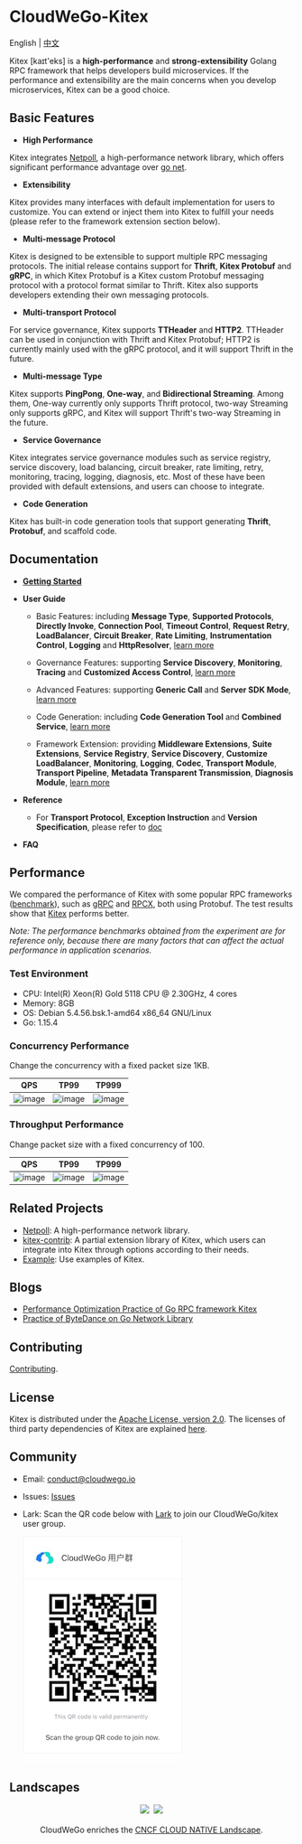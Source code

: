 # CloudWeGo-Kitex
English | [中文](README_cn.md)

Kitex [kaɪt'eks] is a **high-performance** and **strong-extensibility** Golang RPC framework that helps developers build microservices. If the performance and extensibility are the main concerns when you develop microservices, Kitex can be a good choice.

## Basic Features

- **High Performance**

Kitex integrates [Netpoll](https://github.com/cloudwego/netpoll), a high-performance network library, which offers significant performance advantage over [go net](https://pkg.go.dev/net).

- **Extensibility**

Kitex provides many interfaces with default implementation for users to customize. You can extend or inject them into Kitex to fulfill your needs (please refer to the framework extension section below).

- **Multi-message Protocol**

Kitex is designed to be extensible to support multiple RPC messaging protocols. The initial release contains support for **Thrift**, **Kitex Protobuf** and **gRPC**, in which Kitex Protobuf is a Kitex custom Protobuf messaging protocol with a protocol format similar to Thrift. Kitex also supports developers extending their own messaging protocols.

- **Multi-transport Protocol**

For service governance, Kitex supports **TTHeader** and **HTTP2**. TTHeader can be used in conjunction with Thrift and Kitex Protobuf; HTTP2 is currently mainly used with the gRPC protocol, and it will support Thrift in the future.

- **Multi-message Type**

Kitex supports **PingPong**, **One-way**, and **Bidirectional Streaming**. Among them, One-way currently only supports Thrift protocol, two-way Streaming only supports gRPC, and Kitex will support Thrift's two-way Streaming in the future.

- **Service Governance**

Kitex integrates service governance modules such as service registry, service discovery, load balancing, circuit breaker, rate limiting, retry, monitoring, tracing, logging, diagnosis, etc. Most of these have been provided with default extensions, and users can choose to integrate.

- **Code Generation**

Kitex has built-in code generation tools that support generating **Thrift**, **Protobuf**, and scaffold code.

## Documentation

- [**Getting Started**](https://github.com/cloudwego/kitex/blob/develop/docs/guide/getting_started.md)
- **User Guide**

  - Basic Features: including **Message Type**, **Supported Protocols**, **Directly Invoke**, **Connection Pool**, **Timeout Control**, **Request Retry**, **LoadBalancer**, **Circuit Breaker**, **Rate Limiting**, **Instrumentation Control**, **Logging** and **HttpResolver**, [learn more](https://www.cloudwego.io/docs/tutorials/basic-feature/)
    
  - Governance Features: supporting **Service Discovery**, **Monitoring**, **Tracing** and **Customized Access Control**, [learn more](https://www.cloudwego.io/docs/tutorials/service-governance/)
    
  - Advanced Features: supporting **Generic Call** and **Server SDK Mode**, [learn more](https://www.cloudwego.io/docs/tutorials/advanced-feature/)
    
  - Code Generation: including **Code Generation Tool** and **Combined Service**, [learn more](https://www.cloudwego.io/docs/tutorials/code-gen/)
    
  - Framework Extension: providing **Middleware Extensions**, **Suite Extensions**, **Service Registry**, **Service Discovery**, **Customize LoadBalancer**, **Monitoring**, **Logging**, **Codec**, **Transport Module**, **Transport Pipeline**, **Metadata Transparent Transmission**, **Diagnosis Module**, [learn more](https://www.cloudwego.io/docs/tutorials/framework-exten/)
    
- **Reference**

  - For **Transport Protocol**, **Exception Instruction** and **Version Specification**, please refer to [doc](https://www.cloudwego.io/docs/reference/)
    
- **FAQ**

## Performance

We compared the performance of Kitex with some popular RPC frameworks ([benchmark](https://github.com/cloudwego/kitex-benchmark)), such as [gRPC](https://github.com/grpc/grpc) and [RPCX](https://github.com/smallnest/rpcx), both using Protobuf. The test results show that [Kitex](https://github.com/cloudwego/kitex) performs better.

*Note: The performance benchmarks obtained from the experiment are for reference only, because there are many factors that can affect the actual performance in application scenarios.*

### Test Environment

- CPU: Intel(R) Xeon(R) Gold 5118 CPU @ 2.30GHz, 4 cores
- Memory: 8GB
- OS: Debian 5.4.56.bsk.1-amd64 x86_64 GNU/Linux
- Go: 1.15.4

### Concurrency Performance 

Change the concurrency with a fixed packet size 1KB.

QPS|TP99|TP999
----|----|----
| ![image](docs/images/performance_concurrent_qps.png) | ![image](docs/images/performance_concurrent_tp99.png) | ![image](docs/images/performance_concurrent_tp999.png) |

### Throughput Performance

Change packet size with a fixed concurrency of 100.

QPS|TP99|TP999
----|----|----
|![image](docs/images/performance_bodysize_qps.png) | ![image](docs/images/performance_bodysize_tp99.png) | ![image](docs/images/performance_bodysize_tp999.png) |

## Related Projects

- [Netpoll](https://github.com/cloudwego/netpoll): A high-performance network library.
- [kitex-contrib](https://github.com/kitex-contrib): A partial extension library of Kitex, which users can integrate into Kitex through options according to their needs.
- [Example](https://github.com/cloudwego/kitex-examples): Use examples of Kitex.

## Blogs

- [Performance Optimization Practice of Go RPC framework Kitex](https://www.cloudwego.io/zh/blog/2021/09/23/%E5%AD%97%E8%8A%82%E8%B7%B3%E5%8A%A8-go-rpc-%E6%A1%86%E6%9E%B6-kitex-%E6%80%A7%E8%83%BD%E4%BC%98%E5%8C%96%E5%AE%9E%E8%B7%B5/)
- [Practice of ByteDance on Go Network Library](https://mp.weixin.qq.com/s?__biz=MzI1MzYzMjE0MQ==&mid=2247485756&idx=1&sn=4d2712e4bfb9be27a790fa15159a7be1&chksm=e9d0c2dedea74bc8179af39888a5b2b99266587cad32744ad11092b91ec2e2babc74e69090e6&scene=21#wechat_redirect)

## Contributing

[Contributing](https://github.com/cloudwego/kitex/blob/develop/CONTRIBUTING.md).

## License

Kitex is distributed under the [Apache License, version 2.0](https://github.com/cloudwego/kitex/blob/develop/LICENSE). The licenses of third party dependencies of Kitex are explained [here](https://github.com/cloudwego/kitex/blob/develop/licenses).

## Community
- Email: [conduct@cloudwego.io](conduct@cloudwego.io)
- Issues: [Issues](https://github.com/cloudwego/kitex/issues)
- Lark: Scan the QR code below with [Lark](https://www.larksuite.com/zh_cn/download) to join our CloudWeGo/kitex user group.

  ![LarkGroup](docs/images/lark_group.png)

## Landscapes

<p align="center">
<img src="https://landscape.cncf.io/images/left-logo.svg" width="150"/>&nbsp;&nbsp;<img src="https://landscape.cncf.io/images/right-logo.svg" width="200"/>
<br/><br/>
CloudWeGo enriches the <a href="https://landscape.cncf.io/">CNCF CLOUD NATIVE Landscape</a>.
</p>
